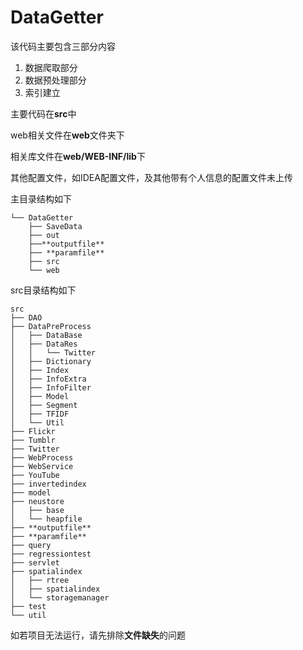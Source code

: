 # DataGetter
该代码主要包含三部分内容

1. 数据爬取部分
2. 数据预处理部分
3. 索引建立



主要代码在**src**中

web相关文件在**web**文件夹下

相关库文件在**web/WEB-INF/lib**下

其他配置文件，如IDEA配置文件，及其他带有个人信息的配置文件未上传



主目录结构如下
``` shell
└── DataGetter  
    ├── SaveData  
    ├── out  
    ├──**outputfile**  
    ├── **paramfile**  
    ├── src  
    └── web  
```


src目录结构如下

``` shell
src  
├── DAO  
├── DataPreProcess  
│   ├── DataBase  
│   ├── DataRes  
│   │   └── Twitter  
│   ├── Dictionary  
│   ├── Index  
│   ├── InfoExtra  
│   ├── InfoFilter  
│   ├── Model   
│   ├── Segment  
│   ├── TFIDF  
│   └── Util  
├── Flickr  
├── Tumblr  
├── Twitter  
├── WebProcess  
├── WebService  
├── YouTube  
├── invertedindex  
├── model  
├── neustore  
│   ├── base  
│   └── heapfile  
├── **outputfile**  
├── **paramfile**  
├── query  
├── regressiontest  
├── servlet  
├── spatialindex  
│   ├── rtree  
│   ├── spatialindex  
│   └── storagemanager  
├── test  
└── util  
```


如若项目无法运行，请先排除**文件缺失**的问题

